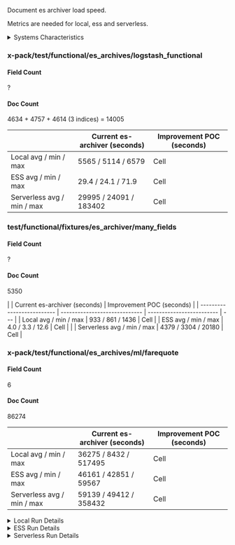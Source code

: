 Document es archiver load speed.

Metrics are needed for local, ess and serverless.

<details><summary>Systems Characteristics</summary>
<p>

50 executions per archive

### Instance Details

**Local**

- Mac OS X 13.4.1 (Ventura)

**ESS (cloud)**

- Version 8.8.1
- AWS - Paris (eu-west-3)
- 3 instances across 3 zones (eu-west-3a, eu-west-3b, eu-west-3c)
- KBN:
  - 1GB RAM

**Serverless (cloud)**

- Version 8.9.0
- AWS - Europe Central 1 (Frankfurt)
- 3 instances across 3 zones (eu-central-1a, eu-central-1b, eu-central-1c)
- KBN:
  - 1GB RAM

</p>
</details>

### x-pack/test/functional/es_archives/logstash_functional

#### Field Count

?

#### Doc Count

4634 + 4757 + 4614 (3 indices) = 14005

|                            | Current es-archiver (seconds) | Improvement POC (seconds) |
| -------------------------- | ----------------------------- | ------------------------- |
| Local avg / min / max      | 5565 / 5114 / 6579            | Cell                      |
| ESS avg / min / max        | 29.4 / 24.1 / 71.9            | Cell                      |
| Serverless avg / min / max | 29995 / 24091 / 183402        | Cell                      |

### test/functional/fixtures/es_archiver/many_fields

#### Field Count

?

#### Doc Count

5350

|                            | Current es-archiver (seconds) | Improvement POC (seconds) |
| -------------------------- | ----------------------------- | ------------------------- | --- |
| Local avg / min / max      | 933 / 861 / 1436              | Cell                      |
| ESS avg / min / max        | 4.0 / 3.3 / 12.6              | Cell                      |     |
| Serverless avg / min / max | 4379 / 3304 / 20180           | Cell                      |

### x-pack/test/functional/es_archives/ml/farequote

#### Field Count

6

#### Doc Count

86274

|                            | Current es-archiver (seconds) | Improvement POC (seconds) |
| -------------------------- | ----------------------------- | ------------------------- |
| Local avg / min / max      | 36275 / 8432 / 517495         | Cell                      |
| ESS avg / min / max        | 46161 / 42851 / 59567         | Cell                      |
| Serverless avg / min / max | 59139 / 49412 / 358432        | Cell                      |

<details><summary>Local Run Details</summary>
<p>

```
### r:
{
  "name": "x-pack/test/functional/es_archives/logstash_functional",
  "avg": 5565,
  "min": 5114,
  "max": 6579
}

### r:
{
  "name": "test/functional/fixtures/es_archiver/many_fields",
  "avg": 933,
  "min": 861,
  "max": 1436
}

### r:
{
  "name": "x-pack/test/functional/es_archives/ml/farequote",
  "avg": 36275,
  "min": 8432,
  "max": 517495
}
```

</p>
</details>

<details><summary>ESS Run Details</summary>
<p>

```
λλλ FINAL METRICS @ Jul 11, 2023, 2:16 PM

x-pack/test/functional/es_archives/logstash_functional
| ESS avg / min / max | 29.4 / 24.1 / 71.9 | Cell |


test/functional/fixtures/es_archiver/many_fields
| ESS avg / min / max | 4.0 / 3.3 / 12.6 | Cell |


x-pack/test/functional/es_archives/ml/farequote
| ESS avg / min / max | 76.1 / 47.6 / 612.8 | Cell |
```

</p>
</details>

<details><summary>Serverless Run Details</summary>
<p>

```
λλλ Avg, Min, and Max:
{
  "name": "x-pack/test/functional/es_archives/logstash_functional",
  "avg": 29995,
  "min": 24091,
  "max": 183402
}

λλλ Avg, Min, and Max:
{
  "name": "test/functional/fixtures/es_archiver/many_fields",
  "avg": 4379,
  "min": 3304,
  "max": 20180
}

λλλ Avg, Min, and Max:
{
  "name": "x-pack/test/functional/es_archives/ml/farequote",
  "avg": 59139,
  "min": 49412,
  "max": 358432
}
```

</p>
</details>

